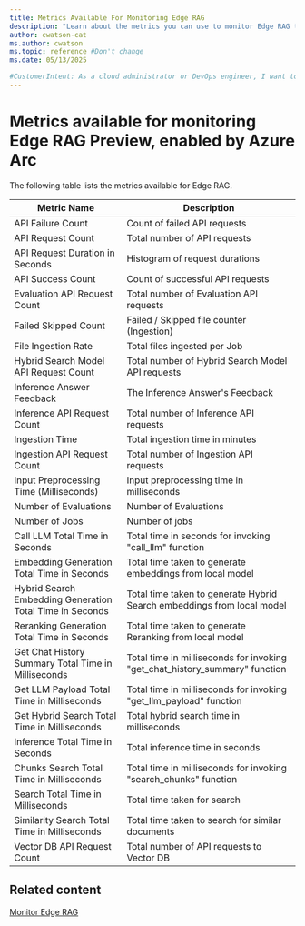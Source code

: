 ```yaml
---
title: Metrics Available For Monitoring Edge RAG
description: "Learn about the metrics you can use to monitor Edge RAG to track API performance, ingestion rates, and processing times for optimal system performance."
author: cwatson-cat
ms.author: cwatson
ms.topic: reference #Don't change
ms.date: 05/13/2025

#CustomerIntent: As a cloud administrator or DevOps engineer, I want to monitor and analyze Edge RAG metrics to track API performance, ingestion rates, and processing times so that I can ensure optimal system performance and quickly identify and resolve issues in my infrastructure.
---
```


# Metrics available for monitoring Edge RAG Preview, enabled by Azure Arc

The following table lists the metrics available for Edge RAG.

| Metric Name | Description |
|---|---|
| API Failure Count | Count of failed API requests |
| API Request Count | Total number of API requests |
| API Request Duration in Seconds | Histogram of request durations |
| API Success Count | Count of successful API requests |
| Evaluation API Request Count | Total number of Evaluation API requests |
| Failed Skipped Count | Failed / Skipped file counter (Ingestion) |
| File Ingestion Rate | Total files ingested per Job |
| Hybrid Search Model API Request Count | Total number of Hybrid Search Model API requests |
| Inference Answer Feedback | The Inference Answer's Feedback |
| Inference API Request Count | Total number of Inference API requests |
| Ingestion Time | Total ingestion time in minutes |
| Ingestion API Request Count | Total number of Ingestion API requests |
| Input Preprocessing Time (Milliseconds) | Input preprocessing time in milliseconds |
| Number of Evaluations | Number of Evaluations |
| Number of Jobs | Number of jobs |
| Call LLM Total Time in Seconds | Total time in seconds for invoking "call_llm" function |
| Embedding Generation Total Time in Seconds | Total time taken to generate embeddings from local model |
| Hybrid Search Embedding Generation Total Time in Seconds | Total time taken to generate Hybrid Search embeddings from local model |
| Reranking Generation Total Time in Seconds | Total time taken to generate Reranking from local model |
| Get Chat History Summary Total Time in Milliseconds | Total time in milliseconds for invoking "get_chat_history_summary" function |
| Get LLM Payload Total Time in Milliseconds | Total time in milliseconds for invoking "get_llm_payload" function |
| Get Hybrid Search Total Time in Milliseconds | Total hybrid search time in milliseconds |
| Inference Total Time in Seconds | Total inference time in seconds |
| Chunks Search Total Time in Milliseconds | Total time in milliseconds for invoking "search_chunks" function |
| Search Total Time in Milliseconds | Total time taken for search |
| Similarity Search Total Time in Milliseconds | Total time taken to search for similar documents |
| Vector DB API Request Count | Total number of API requests to Vector DB |

## Related content

[Monitor Edge RAG](observability.md)
